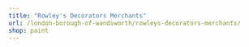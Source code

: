 ```yaml
---
title: "Rowley's Decorators Merchants"
url: /london-borough-of-wandsworth/rowleys-decorators-merchants/
shop: paint
---
```

